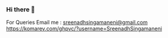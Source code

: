 ### Hi there 👋
For Queries Email me : sreenadhsingamaneni@gmail.com
https://komarev.com/ghpvc/?username=SreenadhSingamaneni
<!--
**SreenadhSingamaneni/SreenadhSingamaneni** is a ✨ _special_ ✨ repository because its `README.md` (this file) appears on your GitHub profile.

Here are some ideas to get you started:

- 🔭 I’m currently working on ...
- 🌱 I’m currently learning ...
- 👯 I’m looking to collaborate on ...
- 🤔 I’m looking for help with ...
- 💬 Ask me about ...
- 📫 How to reach me: ...
- 😄 Pronouns: ...
- ⚡ Fun fact: ...
-->
